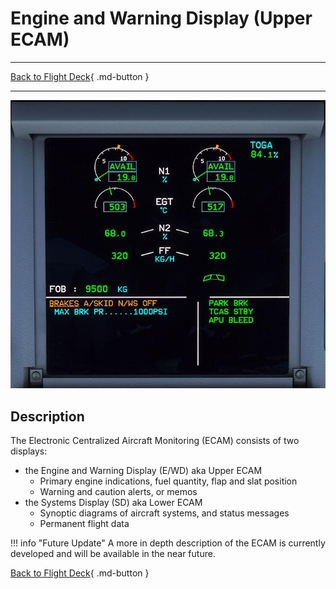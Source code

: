# Engine and Warning Display (Upper ECAM)

---

[Back to Flight Deck](../index.md){ .md-button }

---

![Upper ECAM](../../../assets/a32nx-briefing/front/Upper-ECAM.jpg "Upper ECAM")

## Description

The Electronic Centralized Aircraft Monitoring (ECAM) consists of two displays:

- the Engine and Warning Display (E/WD) aka Upper ECAM
    - Primary engine indications, fuel quantity, flap and slat position
    - Warning and caution alerts, or memos
- the Systems Display (SD) aka Lower ECAM
    - Synoptic diagrams of aircraft systems, and status messages
    - Permanent flight data


<!-- TODO: UPDATE -->
!!! info "Future Update"
    A more in depth description of the ECAM is currently developed and will be available in the near future.

[Back to Flight Deck](../index.md){ .md-button }
